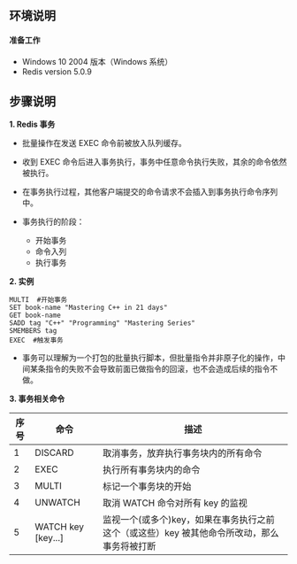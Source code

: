 ## **环境说明**

#### 准备工作

- Windows 10 2004 版本（Windows 系统）
- Redis version 5.0.9

## **步骤说明**

**1. Redis 事务**

- 批量操作在发送 EXEC 命令前被放入队列缓存。
- 收到 EXEC 命令后进入事务执行，事务中任意命令执行失败，其余的命令依然被执行。
- 在事务执行过程，其他客户端提交的命令请求不会插入到事务执行命令序列中。

- 事务执行的阶段：
  - 开始事务
  - 命令入列
  - 执行事务

**2. 实例**

```@cmd
MULTI  #开始事务
SET book-name "Mastering C++ in 21 days"
GET book-name
SADD tag "C++" "Programming" "Mastering Series"
SMEMBERS tag
EXEC  #触发事务
```

- 事务可以理解为一个打包的批量执行脚本，但批量指令并非原子化的操作，中间某条指令的失败不会导致前面已做指令的回滚，也不会造成后续的指令不做。

**3. 事务相关命令**

| 序号 | 命令               | 描述                                                                                        |
| ---- | ------------------ | ------------------------------------------------------------------------------------------- |
| 1    | DISCARD            | 取消事务，放弃执行事务块内的所有命令                                                        |
| 2    | EXEC               | 执行所有事务块内的命令                                                                      |
| 3    | MULTI              | 标记一个事务块的开始                                                                        |
| 4    | UNWATCH            | 取消 WATCH 命令对所有 key 的监视                                                            |
| 5    | WATCH key [key...] | 监视一个(或多个)key，如果在事务执行之前这个（或这些）key 被其他命令所改动，那么事务将被打断 |
